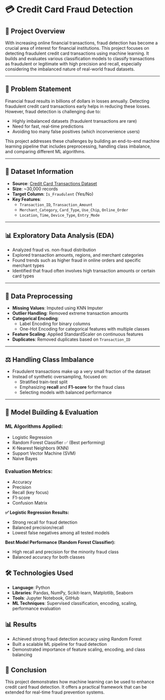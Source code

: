 # 💳 Credit Card Fraud Detection

## 🧾 Project Overview

With increasing online financial transactions, fraud detection has become a crucial area of interest for financial institutions. This project focuses on detecting fraudulent credit card transactions using machine learning. It builds and evaluates various classification models to classify transactions as fraudulent or legitimate with high precision and recall, especially considering the imbalanced nature of real-world fraud datasets.

---

## 🎯 Problem Statement

Financial fraud results in billions of dollars in losses annually. Detecting fraudulent credit card transactions early helps in reducing these losses. However, fraud detection is challenging due to:

- Highly imbalanced datasets (fraudulent transactions are rare)
- Need for fast, real-time predictions
- Avoiding too many false positives (which inconvenience users)

This project addresses these challenges by building an end-to-end machine learning pipeline that includes preprocessing, handling class imbalance, and comparing different ML algorithms.

---

## 📁 Dataset Information

- **Source**: [Credit Card Transactions Dataset](https://raw.githubusercontent.com/ArchanaInsights/Datasets/refs/heads/main/credit_card_transactions.csv)
- **Size**: ~30,000 records
- **Target Column**: `Is_Fraudulent` (Yes/No)
- **Key Features**:
  - `Transaction_ID`, `Transaction_Amount`
  - `Merchant_Category`, `Card_Type`, `Use_Chip`, `Online_Order`
  - `Location`, `Time`, `Device_Type`, `Entry_Mode`

---

## 📊 Exploratory Data Analysis (EDA)

- Analyzed fraud vs. non-fraud distribution
- Explored transaction amounts, regions, and merchant categories
- Found trends such as higher fraud in online orders and specific merchant types
- Identified that fraud often involves high transaction amounts or certain card types

---

## 🧹 Data Preprocessing

- **Missing Values**: Imputed using KNN Imputer
- **Outlier Handling**: Removed extreme transaction amounts
- **Categorical Encoding**:
  - Label Encoding for binary columns
  - One-Hot Encoding for categorical features with multiple classes
- **Feature Scaling**: Applied StandardScaler on continuous features
- **Duplicates**: Removed duplicates based on `Transaction_ID`

---

## ⚖️ Handling Class Imbalance

- Fraudulent transactions make up a very small fraction of the dataset
- Instead of synthetic oversampling, focused on:
  - Stratified train-test split
  - Emphasizing **recall** and **F1-score** for the fraud class
  - Selecting models with balanced performance

---

## 🧠 Model Building & Evaluation

### ML Algorithms Applied:
- Logistic Regression
- Random Forest Classifier ✅ (Best performing)
- K-Nearest Neighbors (KNN)
- Support Vector Machine (SVM)
- Naive Bayes

### Evaluation Metrics:
- Accuracy
- Precision
- Recall (key focus)
- F1-score
- Confusion Matrix

**✅ Logistic Regression Results:**
- Strong recall for fraud detection
- Balanced precision/recall
- Lowest false negatives among all tested models

**Best Model Performance (Random Forest Classifier):**
- High recall and precision for the minority fraud class
- Balanced accuracy for both classes

## 🛠️ Technologies Used

- **Language**: Python
- **Libraries**: Pandas, NumPy, Scikit-learn, Matplotlib, Seaborn
- **Tools**: Jupyter Notebook, GitHub
- **ML Techniques**: Supervised classification, encoding, scaling, performance evaluation

## 📊 Results
- Achieved strong fraud detection accuracy using Random Forest
- Built a scalable ML pipeline for fraud detection
- Demonstrated importance of feature scaling, encoding, and class balancing

## 📌 Conclusion
This project demonstrates how machine learning can be used to enhance credit card fraud detection. It offers a practical framework that can be extended for real-time fraud prevention systems.

